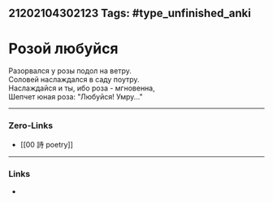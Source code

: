 21202104302123
Tags: #type_unfinished_anki 
---
# Розой любуйся

Разорвался у розы подол на ветру.<br>Соловей наслаждался в саду поутру.<br>Наслаждайся и ты, ибо роза - мгновенна,<br>Шепчет юная роза: "Любуйся! Умру..."

---
### Zero-Links
- [[00 詩 poetry]]
---
### Links
-